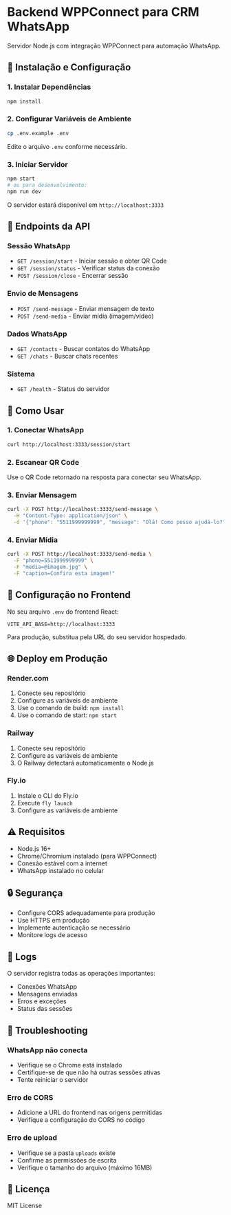 # Backend WPPConnect para CRM WhatsApp

Servidor Node.js com integração WPPConnect para automação WhatsApp.

## 🚀 Instalação e Configuração

### 1. Instalar Dependências
```bash
npm install
```

### 2. Configurar Variáveis de Ambiente
```bash
cp .env.example .env
```

Edite o arquivo `.env` conforme necessário.

### 3. Iniciar Servidor
```bash
npm start
# ou para desenvolvimento:
npm run dev
```

O servidor estará disponível em `http://localhost:3333`

## 📡 Endpoints da API

### Sessão WhatsApp
- `GET /session/start` - Iniciar sessão e obter QR Code
- `GET /session/status` - Verificar status da conexão
- `POST /session/close` - Encerrar sessão

### Envio de Mensagens
- `POST /send-message` - Enviar mensagem de texto
- `POST /send-media` - Enviar mídia (imagem/vídeo)

### Dados WhatsApp
- `GET /contacts` - Buscar contatos do WhatsApp
- `GET /chats` - Buscar chats recentes

### Sistema
- `GET /health` - Status do servidor

## 📱 Como Usar

### 1. Conectar WhatsApp
```bash
curl http://localhost:3333/session/start
```

### 2. Escanear QR Code
Use o QR Code retornado na resposta para conectar seu WhatsApp.

### 3. Enviar Mensagem
```bash
curl -X POST http://localhost:3333/send-message \
  -H "Content-Type: application/json" \
  -d '{"phone": "5511999999999", "message": "Olá! Como posso ajudá-lo?"}'
```

### 4. Enviar Mídia
```bash
curl -X POST http://localhost:3333/send-media \
  -F "phone=5511999999999" \
  -F "media=@imagem.jpg" \
  -F "caption=Confira esta imagem!"
```

## 🔧 Configuração no Frontend

No seu arquivo `.env` do frontend React:
```
VITE_API_BASE=http://localhost:3333
```

Para produção, substitua pela URL do seu servidor hospedado.

## 🌐 Deploy em Produção

### Render.com
1. Conecte seu repositório
2. Configure as variáveis de ambiente
3. Use o comando de build: `npm install`
4. Use o comando de start: `npm start`

### Railway
1. Conecte seu repositório
2. Configure as variáveis de ambiente
3. O Railway detectará automaticamente o Node.js

### Fly.io
1. Instale o CLI do Fly.io
2. Execute `fly launch`
3. Configure as variáveis de ambiente

## ⚠️ Requisitos

- Node.js 16+ 
- Chrome/Chromium instalado (para WPPConnect)
- Conexão estável com a internet
- WhatsApp instalado no celular

## 🔒 Segurança

- Configure CORS adequadamente para produção
- Use HTTPS em produção
- Implemente autenticação se necessário
- Monitore logs de acesso

## 📝 Logs

O servidor registra todas as operações importantes:
- Conexões WhatsApp
- Mensagens enviadas
- Erros e exceções
- Status das sessões

## 🐛 Troubleshooting

### WhatsApp não conecta
- Verifique se o Chrome está instalado
- Certifique-se de que não há outras sessões ativas
- Tente reiniciar o servidor

### Erro de CORS
- Adicione a URL do frontend nas origens permitidas
- Verifique a configuração do CORS no código

### Erro de upload
- Verifique se a pasta `uploads` existe
- Confirme as permissões de escrita
- Verifique o tamanho do arquivo (máximo 16MB)

## 📄 Licença

MIT License